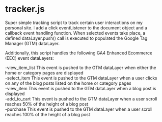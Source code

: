 # tracker.js
Super simple tracking script to track certain user interactions on my personal site. I add a click eventListener to the document object and a callback event handling function. When selected events take place, a defined dataLayer.push() call is executed to populated the Google Tag Manager (GTM) dataLayer.

Additionally, this script handles the following GA4 Enhanced Ecommerce (EEC) event dataLayers:

-view_item_list This event is pushed to the GTM dataLayer when either the home or category pages are displayed <br />
-select_item This event is pushed to the GTM dataLayer when a user clicks on any of the blog posts listed on the home or category pages <br />
-view_item This event is pushed to the GTM dataLayer when a blog post is displayed <br />
-add_to_cart This event is pushed to the GTM dataLayer when a user scroll reaches 50% of the height of a blog post <br />
-purchase This event is pushed to the GTM dataLayer when a user scroll reaches 100% of the height of a blog post <br />
